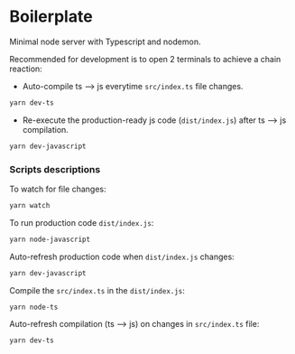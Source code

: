 # Boilerplate

Minimal node server with Typescript and nodemon.

Recommended for development is to open 2 terminals to achieve a chain reaction:

 - Auto-compile ts --> js everytime `src/index.ts` file changes.
 ```bash
 yarn dev-ts
 ```

 - Re-execute the production-ready js code (`dist/index.js`) after ts --> js compilation. 
```bash
yarn dev-javascript
```

### Scripts descriptions


To watch for file changes:
```bash
yarn watch
```

To run production code `dist/index.js`:
```bash
yarn node-javascript
```

Auto-refresh production code when `dist/index.js` changes:
```bash
yarn dev-javascript
```

Compile the `src/index.ts` in the `dist/index.js`:
```bash
yarn node-ts
```

Auto-refresh compilation (ts --> js) on changes in `src/index.ts` file:
```bash
yarn dev-ts
```
